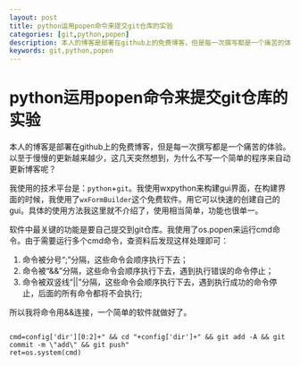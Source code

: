 ```yaml
---
layout: post
title: python运用popen命令来提交git仓库的实验
categories: [git,python,popen]
description: 本人的博客是部署在github上的免费博客，但是每一次撰写都是一个痛苦的体验。以至于慢慢的更新越来越少，这几天突然想到，为什么不写一个简单的程序来自动更新博客呢？
keywords: git,python,popen
---
```


# python运用popen命令来提交git仓库的实验

本人的博客是部署在github上的免费博客，但是每一次撰写都是一个痛苦的体验。以至于慢慢的更新越来越少，这几天突然想到，为什么不写一个简单的程序来自动更新博客呢？

我使用的技术平台是：`python`+`git`。我使用wxpython来构建gui界面，在构建界面的时候，我使用了`wxFormBuilder`这个免费软件。用它可以快速的创建自己的gui。具体的使用方法我这里就不介绍了，使用相当简单，功能也很单一。

软件中最关键的功能是要自己提交到git仓库。我使用了os.popen来运行cmd命令。由于需要运行多个cmd命令，查资料后发现这样处理即可：

1. 命令被分号“;”分隔，这些命令会顺序执行下去；
2. 命令被“&&”分隔，这些命令会顺序执行下去，遇到执行错误的命令停止；
3. 命令被双竖线“\|\|”分隔，这些命令会顺序执行下去，遇到执行成功的命令停止，后面的所有命令都将不会执行;

所以我将命令用&&连接，一个简单的软件就做好了。

```

cmd=config['dir'][0:2]+" && cd "+config['dir']+" && git add -A && git commit -m \"add\" && git push"
ret=os.system(cmd)

```
